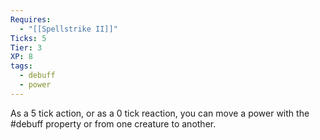 ```yaml
---
Requires:
  - "[[Spellstrike II]]"
Ticks: 5
Tier: 3
XP: 8
tags:
  - debuff
  - power
---
```

As a 5 tick action, or as a 0 tick reaction, you can move a power with the #debuff property or from one creature to another.
